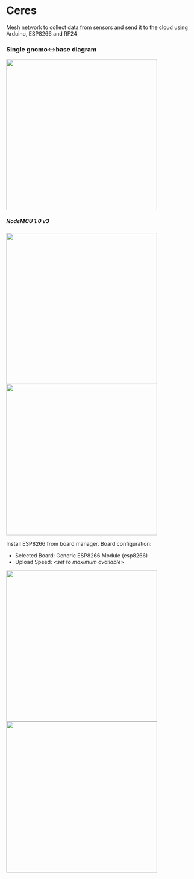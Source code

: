 # Ceres

Mesh network to collect data from sensors and send it to the cloud using Arduino, ESP8266 and RF24

### Single gnomo<->base diagram
<img width="400" src="https://user-images.githubusercontent.com/1992441/111104772-6b8fd200-851f-11eb-8873-d01e640e38ce.png" />

##### NodeMCU 1.0 v3
<div>
  <img width="400" src="https://user-images.githubusercontent.com/1992441/111090369-78033300-84fd-11eb-8410-aabed1ea8274.png" />
  <img width="400" src="https://user-images.githubusercontent.com/1992441/111090402-9bc67900-84fd-11eb-8290-38eecd900820.png" />
</div>

Install ESP8266 from board manager. Board configuration:
- Selected Board: Generic ESP8266 Module (esp8266)
- Upload Speed: <_set to maximum available_>


<img width="400" src="https://user-images.githubusercontent.com/1992441/111072780-11085e80-84aa-11eb-9a64-8dafe91c357c.png" />
<img width="400" src="https://user-images.githubusercontent.com/1992441/111090372-7df91400-84fd-11eb-8273-f62d84dabe38.png" />
